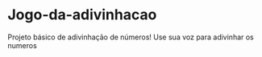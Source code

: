 # Jogo-da-adivinhacao
Projeto básico de adivinhação de números!
Use sua voz para adivinhar os numeros
